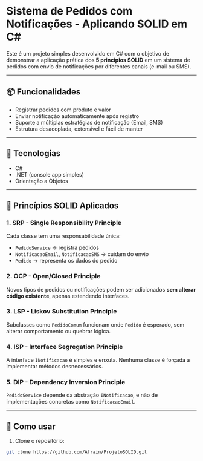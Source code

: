 # Sistema de Pedidos com Notificações - Aplicando SOLID em C#

Este é um projeto simples desenvolvido em C# com o objetivo de demonstrar a aplicação prática dos **5 princípios SOLID** em um sistema de pedidos com envio de notificações por diferentes canais (e-mail ou SMS).

---

## 📦 Funcionalidades

- Registrar pedidos com produto e valor
- Enviar notificação automaticamente após registro
- Suporte a múltiplas estratégias de notificação (Email, SMS)
- Estrutura desacoplada, extensível e fácil de manter

---

## 🔧 Tecnologias

- C#
- .NET (console app simples)
- Orientação a Objetos

---

## 🧱 Princípios SOLID Aplicados

### 1. SRP - Single Responsibility Principle
Cada classe tem uma responsabilidade única:
- `PedidoService` → registra pedidos
- `NotificacaoEmail`, `NotificacaoSMS` → cuidam do envio
- `Pedido` → representa os dados do pedido

### 2. OCP - Open/Closed Principle
Novos tipos de pedidos ou notificações podem ser adicionados **sem alterar código existente**, apenas estendendo interfaces.

### 3. LSP - Liskov Substitution Principle
Subclasses como `PedidoComum` funcionam onde `Pedido` é esperado, sem alterar comportamento ou quebrar lógica.

### 4. ISP - Interface Segregation Principle
A interface `INotificacao` é simples e enxuta. Nenhuma classe é forçada a implementar métodos desnecessários.

### 5. DIP - Dependency Inversion Principle
`PedidoService` depende da abstração `INotificacao`, e não de implementações concretas como `NotificacaoEmail`.

---

## 🚀 Como usar

1. Clone o repositório:
```bash
git clone https://github.com/Afrain/ProjetoSOLID.git
```
